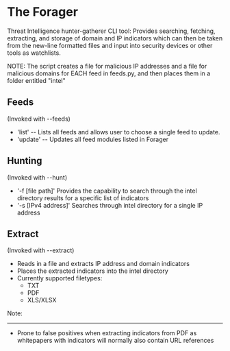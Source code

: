 The Forager
============

Threat Intelligence hunter-gatherer CLI tool: Provides searching, fetching, extracting, and storage of domain and IP indicators which can then be taken from the new-line formatted files and input into security devices or other tools as watchlists.

NOTE:
The script creates a file for malicious IP addresses and a file for malicious domains for EACH feed in feeds.py, and then places them in a folder entitled "intel" 


Feeds
--------

(Invoked with --feeds)

* 'list' -- Lists all feeds and allows user to choose a single feed to update. 
* 'update' -- Updates all feed modules listed in Forager

Hunting 
---------

(Invoked with --hunt)

* '-f [file path]' Provides the capability to search through the intel directory results for a specific list of indicators
* '-s [IPv4 address]' Searches through intel directory for a single IP address

Extract
--------

(Invoked with --extract)

* Reads in a file and extracts IP address and domain indicators
* Places the extracted indicators into the intel directory 
* Currently supported filetypes:
  * TXT
  * PDF
  * XLS/XLSX

Note:
_____
* Prone to false positives when extracting indicators from PDF as whitepapers with indicators will normally also contain URL references 
